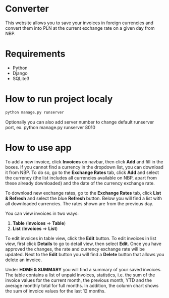 # Converter

This website allows you to save your invoices in foreign currencies and convert them into PLN at the current exchange rate on a given day from NBP.

# Requirements
- Python
- Django
- SQLite3

# How to run project localy
```bash
python manage.py runserver
```
Optionally you can also add server number to change default runserver port, ex. python manage.py runserver 8010

# How to use app

To add a new invoice, click **Invoices** on navbar, then click **Add** and fill in the boxes. If you cannot find a currency in the dropdown list, you can download it from NBP. To do so, go to the **Exchange Rates** tab, click **Add** and select the currency (the list includes all currencies available on NBP, apart from these already downloaded) and the date of the currency exchange rate.

To download new exchange rates, go to the **Exchange Rates** tab, click **List & Refresh** and select the blue **Refresh** button. Below you will find a list with all downloaded currencies. The rates shown are from the previous day.

You can view invoices in two ways:
1) **Table** (**Invoices** => **Table**)
2) **List** (**Invoices** => **List**)

To edit invoices in table view, click the **Edit** button.
To edit invoices in list view, first click **Details** to go to detail view, then select **Edit**.
Once you have approved the changes, the rate and currency exchange rate will be updated. Next to the **Edit** button you will find a **Delete** button that allows you delete an invoice. 

Under **HOME & SUMMARY** you will find a summary of your saved invoices. The table contains a list of unpaid invoices, statistics, i.e. the sum of the invoice values for the current month, the previous month, YTD and the average monthly total for full months. In addition, the column chart shows the sum of invoice values for the last 12 months.
